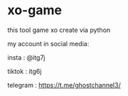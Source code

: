 # xo-game
this tool game xo create via python

my account in social media:

insta : @itg7j

tiktok : itg6j

telegram : https://t.me/ghostchannel3/
